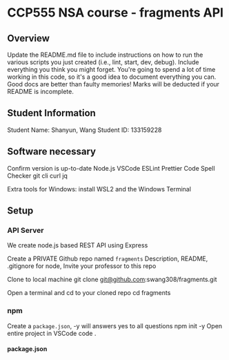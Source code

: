 # CCP555 NSA course - fragments API

## Overview

Update the README.md file to include instructions on how to run the various scripts you just created (i.e., lint, start, dev, debug). Include everything you think you might forget. You're going to spend a lot of time working in this code, so it's a good idea to document everything you can. Good docs are better than faulty memories! Marks will be deducted if your README is incomplete.

## Student Information
Student Name: Shanyun, Wang
Student ID: 133159228

## Software necessary
Confirm version is up-to-date
Node.js
VSCode
  ESLint
  Prettier
  Code Spell Checker
git
  cli
curl
  jq

Extra tools for Windows: install WSL2 and the Windows Terminal 

## Setup

### API Server
We create node.js based REST API using Express

Create 
  a PRIVATE Github repo named `fragments` 
    Description, 
    README, 
    .gitignore for node,
Invite your professor to this repo

Clone to local machine
  git clone git@github.com:swang308/fragments.git

Open a terminal and cd to your cloned repo
  cd fragments

### npm
Create a `package.json`, -y will answers yes to all questions
  npm init -y
Open entire project in VSCode
  code .

#### package.json

